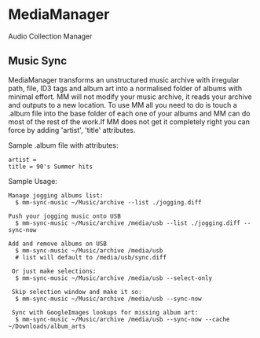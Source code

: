 # MediaManager
Audio Collection Manager


## Music Sync
MediaManager transforms an unstructured music archive with irregular path, file,
ID3 tags and album art into a normalised folder of albums with minimal effort.
MM will not modify your music archive, it reads your archive and outputs to a new
location. To use MM all you need to do is touch a .album file into the base folder
of each one of your albums and MM can do most of the rest of the work.If MM does
not get it completely right you can force by adding 'artist', 'title' attributes.

Sample .album file with attributes:

    artist =
    title = 90's Summer hits

Sample Usage:

    Manage jogging albums list:
      $ mm-sync-music ~/Music/archive --list ./jogging.diff

    Push your jogging music onto USB
      $ mm-sync-music ~/Music/archive /media/usb --list ./jogging.diff --sync-now

    Add and remove albums on USB
      $ mm-sync-music ~/Music/archive /media/usb
      # list will default to /media/usb/sync.diff

     Or just make selections:
      $ mm-sync-music ~/Music/archive /media/usb --select-only

     Skip selection window and make it so:
      $ mm-sync-music ~/Music/archive /media/usb --sync-now

     Sync with GoogleImages lookups for missing album art:
      $ mm-sync-music ~/Music/archive /media/usb --sync-now --cache ~/Downloads/album_arts
